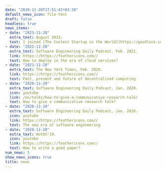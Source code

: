 ```yaml
---
date: "2020-11-20T17:51:47+03:30"
default_news_icon: file-text
draft: false
headless: true
news_items:
- date: "2023-11-20"
  extra_text: August 2023.
  text: I joined [The Coolest Startup in the World](https://goodluck.com) as the CEO
- date: "2022-11-20"
  extra_text: Software Engineering Daily Podcast, Feb. 2021.
  link: https://https://feathericons.com//
  text: How to deploy in the era of cloud services?
- date: "2021-11-20"
  extra_text: The New York Times, Feb. 2020.
  link: https://https://feathericons.com//
  text: Past, present and future of decentralized computing
- date: "2020-11-20"
  extra_text: Software Engineering Daily Podcast, Jan. 2020.
  icon: youtube
  link: /en/talks/how-to-give-a-communicative-research-talk/
  text: How to give a communicative research talk?
- date: "2020-11-20"
  extra_text: Software Engineering Daily Podcast, Jan. 2020.
  icon: youtube
  link: https://https://feathericons.com//
  text: The new era of software engineering
- date: "2020-11-20"
  extra_text: HotOS'19.
  icon: youtube
  link: https://https://feathericons.com//
  text: How to write a good paper?
num_news: 5
show_news_icons: true
title: news
---
```

